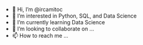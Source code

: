 - 👋 Hi, I’m @ircamitoc
- 👀 I’m interested in Python, SQL, and Data Science
- 🌱 I’m currently learning Data Science
- 💞️ I’m looking to collaborate on ...
- 📫 How to reach me ...

<!---
ircamitoc/ircamitoc is a ✨ special ✨ repository because its `README.md` (this file) appears on your GitHub profile.
You can click the Preview link to take a look at your changes.
--->
